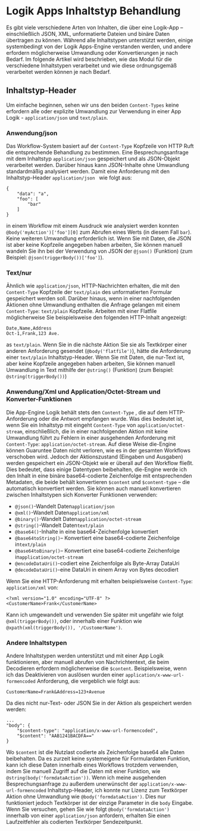 <properties
   pageTitle="Logik apps Inhalt geben Behandlung | Microsoft Azure"
   description="Verstehen Sie, wie Apps Logik mit Inhaltstypen am Entwurf und Laufzeit befasst sich"
   services="logic-apps"
   documentationCenter=".net,nodejs,java"
   authors="jeffhollan"
   manager="dwrede"
   editor=""/>

<tags
   ms.service="logic-apps"
   ms.devlang="multiple"
   ms.topic="article"
   ms.tgt_pltfrm="na"
   ms.workload="integration"
   ms.date="10/18/2016"
   ms.author="jehollan"/>

# <a name="logic-apps-content-type-handling"></a>Logik Apps Inhaltstyp Behandlung

Es gibt viele verschiedene Arten von Inhalten, die über eine Logik-App – einschließlich JSON, XML, unformatierte Dateien und binäre Daten übertragen zu können.  Während alle Inhaltstypen unterstützt werden, einige systembedingt von der Logik Apps-Engine verstanden werden, und andere erfordern möglicherweise Umwandlung oder Konvertierungen je nach Bedarf.  Im folgende Artikel wird beschrieben, wie das Modul für die verschiedene Inhaltstypen verarbeitet und wie diese ordnungsgemäß verarbeitet werden können je nach Bedarf.

## <a name="content-type-header"></a>Inhaltstyp-Header

Um einfache beginnen, sehen wir uns den beiden `Content-Types` keine erfordern alle oder explizite Umwandlung zur Verwendung in einer App Logik - `application/json` und `text/plain`.

### <a name="applicationjson"></a>Anwendung/json

Das Workflow-System basiert auf der `Content-Type` Kopfzeile von HTTP Ruft die entsprechende Behandlung zu bestimmen.  Eine Besprechungsanfrage mit dem Inhaltstyp `application/json` gespeichert und als JSON-Objekt verarbeitet werden.  Darüber hinaus kann JSON-Inhalte ohne Umwandlung standardmäßig analysiert werden.  Damit eine Anforderung mit den Inhaltstyp-Header `application/json ` wie folgt aus:

```
{
    "data": "a",
    "foo": [
        "bar"
    ]
}
```

in einem Workflow mit einem Ausdruck wie analysiert werden konnten `@body('myAction')['foo'][0]` zum Abrufen eines Werts (in diesem Fall `bar`).  Keine weiteren Umwandlung erforderlich ist.  Wenn Sie mit Daten, die JSON ist aber keine Kopfzeile angegeben haben arbeiten, Sie können manuell wandeln Sie ihn bei der Verwendung von JSON der `@json()` (Funktion) (zum Beispiel: `@json(triggerBody())['foo']`).

### <a name="textplain"></a>Text/nur

Ähnlich wie `application/json`, HTTP-Nachrichten erhalten, die mit den `Content-Type` Kopfzeile der `text/plain` des unformatierten Formular gespeichert werden soll.  Darüber hinaus, wenn in einer nachfolgenden Aktionen ohne Umwandlung enthalten die Anfrage gelangen mit einem `Content-Type`: `text/plain` Kopfzeile.  Arbeiten mit einer Flatfile möglicherweise Sie beispielsweise den folgenden HTTP-Inhalt angezeigt:

```
Date,Name,Address
Oct-1,Frank,123 Ave.
```

as `text/plain`.  Wenn Sie in die nächste Aktion Sie sie als Textkörper einer anderen Anforderung gesendet (`@body('flatfile')`), hätte die Anforderung einer `text/plain` Inhaltstyp-Header.  Wenn Sie mit Daten, die nur-Text ist, aber keine Kopfzeile angegeben haben arbeiten, Sie können manuell Umwandlung in Text mithilfe der `@string()` (Funktion) (zum Beispiel: `@string(triggerBody())`)

### <a name="applicationxml-and-applicationoctet-stream-and-converter-functions"></a>Anwendung/Xml und Application/Octet-Stream und Konverter-Funktionen

Die App-Engine Logik behält stets den `Content-Type` , die auf dem HTTP-Anforderung oder die Antwort empfangen wurde.  Was dies bedeutet ist, wenn Sie ein Inhaltstyp mit eingeht `Content-Type` von `application/octet-stream`, einschließlich, die in einer nachfolgenden Aktion mit keine Umwandlung führt zu Fehlern in einer ausgehenden Anforderung mit `Content-Type`: `application/octet-stream`.  Auf diese Weise die-Engine können Guaruntee Daten nicht verloren, wie es in der gesamten Workflows verschoben wird.  Jedoch der Aktionszustand (Eingaben und Ausgaben) werden gespeichert ein JSON-Objekt wie er überall auf den Workflow fließt.  Dies bedeutet, dass einige Datentypen beibehalten, die-Engine werde ich den Inhalt in eine binäre base64-codierte Zeichenfolge mit entsprechenden Metadaten, die beide behält konvertieren `$content` und `$content-type` – die automatisch konvertiert werden.  Sie können auch manuell konvertieren zwischen Inhaltstypen sich Konverter Funktionen verwenden:

* `@json()`-Wandelt Daten`application/json`
* `@xml()`-Wandelt Daten`application/xml`
* `@binary()`-Wandelt Daten`application/octet-stream`
* `@string()`-Wandelt Daten`text/plain`
* `@base64()`-Inhalte in eine base64-Zeichenfolge konvertiert
* `@base64toString()`– Konvertiert eine base64-codierte Zeichenfolge in`text/plain`
* `@base64toBinary()`– Konvertiert eine base64-codierte Zeichenfolge in`application/octet-stream`
* `@encodeDataUri()`-codiert eine Zeichenfolge als Byte-Array DataUri
* `@decodeDataUri()`-eine DataUri in einem Array von Bytes decodiert

Wenn Sie eine HTTP-Anforderung mit erhalten beispielsweise `Content-Type`: `application/xml` von:

```
<?xml version="1.0" encoding="UTF-8" ?>
<CustomerName>Frank</CustomerName>
```

Kann ich umgewandelt und verwenden Sie später mit ungefähr wie folgt `@xml(triggerBody())`, oder innerhalb einer Funktion wie `@xpath(xml(triggerBody()), '/CustomerName')`.

### <a name="other-content-types"></a>Andere Inhaltstypen

Andere Inhaltstypen werden unterstützt und mit einer App Logik funktionieren, aber manuell abrufen von Nachrichtentext, die beim Decodieren erfordern möglicherweise die `$content`.  Beispielsweise, wenn ich das Deaktivieren von auslösen wurden einer `application/x-www-url-formencoded` Anforderung, die vergeblich wie folgt aus:

```
CustomerName=Frank&Address=123+Avenue
```

Da dies nicht nur-Text- oder JSON Sie in der Aktion als gespeichert werden werden:

```
...
"body": {
    "$content-type": "application/x-www-url-formencoded",
    "$content": "AAB1241BACDFA=="
}
```

Wo `$content` ist die Nutzlast codierte als Zeichenfolge base64 alle Daten beibehalten.  Da es zurzeit keine systemeigene für Formulardaten Funktion, kann ich diese Daten innerhalb eines Workflows trotzdem verwenden, indem Sie manuell Zugriff auf die Daten mit einer Funktion, wie `@string(body('formdataAction'))`.  Wenn ich meine ausgehenden Besprechungsanfrage zu außerdem unerwünscht der `application/x-www-url-formencoded` Inhaltstyp-Header, ich konnte nur Lizenz zum Textkörper Aktion ohne Umwandlung wie `@body('formdataAction')`.  Dies nur funktioniert jedoch Textkörper ist der einzige Parameter in die `body` Eingabe.  Wenn Sie versuchen, gehen Sie wie folgt `@body('formdataAction')` innerhalb von einer `application/json` anfordern, erhalten Sie einen Laufzeitfehler als codierten Textkörper Sendezeitpunkt.
